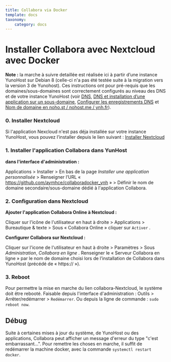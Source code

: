 ```yaml
---
title: Collabora via Docker
template: docs
taxonomy:
    category: docs
---
```


# Installer Collabora avec Nextcloud avec Docker

**Note :** la marche à suivre detaillée est réalisée ici à partir d’une instance YunoHost sur Debian 8 (celle-ci n'a pas été testée suite à la migration vers la version 3 de Yunohost). Ces instructions ont pour pré-requis que les domaines/sous-domaines sont correctement configurés au niveau des DNS et de votre instance YunoHost (voir [DNS](/dns), [DNS et installation d’une application sur un sous-domaine](/dns_subdomains), [Configurer les enregistrements DNS](/dns_config) et [Nom de domaine en noho.st / nohost.me / ynh.fr](/dns_nohost_me)).

### 0. Installer Nextcloud

Si l'application Nexcloud n'est pas déja installée sur votre instance YunoHost, vous pouvez l’installer depuis le lien suivant : [Installer Nextcloud](https://install-app.yunohost.org/?app=nextcloud)


### 1. Installer l'application Collabora dans YunHost
**dans l'interface d'administration :**

Applications > Installer > En bas de la page _Installer une application personnalisée_ > Renseigner l’URL « https://github.com/aymhce/collaboradocker_ynh  » > Définir le nom de domaine secondaire/sous-domaine dédié à l'application Collabora.


### 2. Configuration dans Nextcloud

 **Ajouter l'application Collabora Online à Nextcloud :**

Cliquer sur l'icône de l'utilisateur en haut à droite >  Applications  >  Bureautique & texte > Sous « Collabora Online » cliquer sur  `Activer` .

**Configurer Collabora sur Nextcloud :**

 Cliquer sur l'icone de l'utilisateur en haut à droite >  Paramètres > Sous _Administration_, _Collabora en ligne_ .
 Renseigner le « Serveur Collabora en ligne » par le nom de domaine choisi lors de l’installation de Collabora dans YunoHost (précédé de « https:// »).

### 3. Reboot

Pour permettre la mise en marche du lien collabora-Nextcloud, le système doit être rebooté. Faisable depuis l'interface d'administration : Outils > Arrêter/redémarrer > `Redémarrer`. Ou depuis la ligne de commande : ``sudo reboot now``.

## Débug

Suite à certaines mises à jour du système, de YunoHost ou des applications, Collabora peut afficher un message d'erreur du type "c'est embarrassant...". Pour remettre les choses en marche, il suffit de redémarrer la machine docker, avec la commande `systemctl restart docker`.
